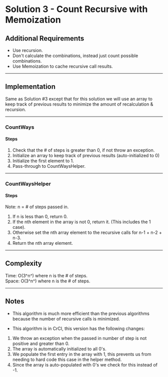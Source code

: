 # Solution 3 - Count Recursive with Memoization

## Additional Requirements
- Use recursion.
- Don't calculate the combinations, instead just count possible combinations.
- Use Memoization to cache recursive call results.

---

## Implementation
Same as Solution #3 except that for this solution we will use an array to
keep track of previous results to minimize the amount of recalculation &
recursion.

---

### CountWays

#### Steps
1. Check that the # of steps is greater than 0, if not throw an exception.
2. Initialize an array to keep track of previous results (auto-initialized to 0)
3. Initialize the first element to 1.
4. Pass-through to CountWaysHelper.

---

### CountWaysHelper

#### Steps
Note: n = # of steps passed in.
1. If n is less than 0, return 0.
2. If the nth element in the array is not 0, return it. (This includes the 1 case).
3. Otherwise set the nth array element to the recursive calls for n-1 + n-2 + n-3.
4. Return the nth array element.

---

## Complexity
Time: O(3^n^) where n is the # of steps.  
Space: O(3^n^) where n is the # of steps.  

---

## Notes
- This algorithm is much more efficient than the previous algorithms because the
number of recursive calls is minimized.

- This algorithm is in CrCI, this version has the following changes:
1. We throw an exception when the passed in number of step is not positive and greater than 0.
2. The array is automatically initialized to all 0's.
3. We populate the first entry in the array with 1, this prevents us from needing to hard code this case in the helper method.
4. Since the array is auto-populated with 0's we check for this instead of -1.
